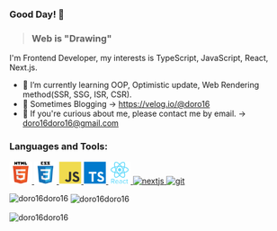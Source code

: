 ### Good Day! 👋

> ### Web is "Drawing"

I'm Frontend Developer, my interests is TypeScript, JavaScript, React, Next.js.

- 🌱 I’m currently learning OOP, Optimistic update, Web Rendering method(SSR, SSG, ISR, CSR).
- :rose: Sometimes Blogging -> https://velog.io/@doro16
- 💬 If you're curious about me, please contact me by email. -> doro16doro16@gmail.com



<h3 align="left">Languages and Tools:</h3>
<p align="left">
<a href="https://www.w3.org/html/" target="_blank" rel="noreferrer"> <img src="https://raw.githubusercontent.com/devicons/devicon/master/icons/html5/html5-original-wordmark.svg" alt="html5" width="40" height="40"/> </a> 
<a href="https://www.w3schools.com/css/" target="_blank" rel="noreferrer"> <img src="https://raw.githubusercontent.com/devicons/devicon/master/icons/css3/css3-original-wordmark.svg" alt="css3" width="40" height="40"/> </a> 
<a href="https://developer.mozilla.org/en-US/docs/Web/JavaScript" target="_blank" rel="noreferrer"> <img src="https://raw.githubusercontent.com/devicons/devicon/master/icons/javascript/javascript-original.svg" alt="javascript" width="40" height="40"/> </a>
<a href="https://www.typescriptlang.org/" target="_blank" rel="noreferrer"> <img src="https://raw.githubusercontent.com/devicons/devicon/master/icons/typescript/typescript-original.svg" alt="typescript" width="40" height="40"/> </a>
<a href="https://reactjs.org/" target="_blank" rel="noreferrer"> <img src="https://raw.githubusercontent.com/devicons/devicon/master/icons/react/react-original-wordmark.svg" alt="react" width="40" height="40"/> </a> 
<a href="https://nextjs.org/" target="_blank" rel="noreferrer"> <img src="https://cdn.worldvectorlogo.com/logos/nextjs-2.svg" alt="nextjs" width="40" height="40"/> </a>
<a href="https://git-scm.com/" target="_blank" rel="noreferrer"> <img src="https://www.vectorlogo.zone/logos/git-scm/git-scm-icon.svg" alt="git" width="40" height="40"/> </a> 

</p>

<p><img align="left" src="https://github-readme-stats.vercel.app/api/top-langs?username=doro16doro16&show_icons=true&locale=en&layout=compact" alt="doro16doro16" /></p>

<p>&nbsp;<img align="center" src="https://github-readme-stats.vercel.app/api?username=doro16doro16&show_icons=true&locale=en" alt="doro16doro16" /></p>

<p><img align="center" src="https://github-readme-streak-stats.herokuapp.com/?user=doro16doro16&" alt="doro16doro16" /></p>
